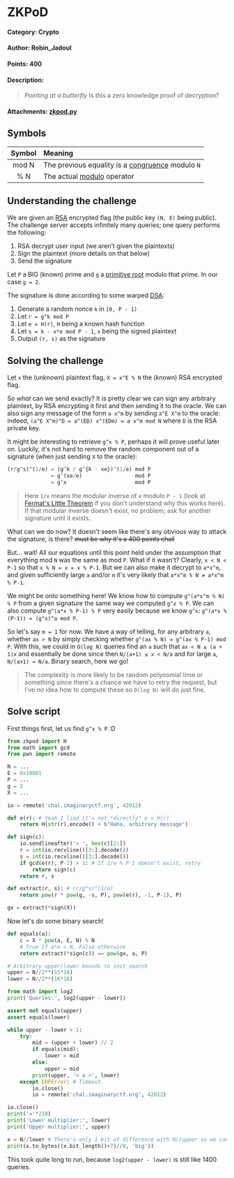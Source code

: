 # ZKPoD
#### **Category:** Crypto
#### **Author:** Robin_Jadoul
#### **Points:** 400
#### **Description:**
> *Pointing at a butterfly* Is this a zero knowledge proof of decryption?
#### **Attachments:** [zkpod.py](./zkpod.py)

## Symbols
| Symbol | Meaning |
| :----: | :------ |
| mod N  | The previous equality is a [congruence](https://en.wikipedia.org/wiki/Modular_arithmetic#Congruence) modulo `N` |
| % N    | The actual [modulo](https://en.wikipedia.org/wiki/Modulo_operation) operator |

## Understanding the challenge

We are given an [RSA](https://en.wikipedia.org/wiki/RSA_(cryptosystem)) encrypted flag (the public key `(N, E)` being public).
The challenge server accepts infinitely many queries; one query performs the following:
 1. RSA decrypt user input (we aren't given the plaintexts)
 2. Sign the plaintext (more details on that below)
 3. Send the signature

Let `P` a BIG (known) prime and `g` a [primitive root](https://en.wikipedia.org/wiki/Primitive_root_modulo_n) modulo that prime. In our case `g = 2`.

The signature is done according to some warped [DSA](https://en.wikipedia.org/wiki/Digital_Signature_Algorithm):
 1. Generate a random nonce `k` in `[0, P - 1)`
 2. Let `r = g^k mod P`
 3. Let `e = H(r)`, `H` being a known hash function
 4. Let `s = k - x*e mod P - 1`, `x` being the signed plaintext
 5. Output `(r, s)` as the signature

## Solving the challenge

Let `x` the (unknown) plaintext flag, `X = x^E % N` the (known) RSA encrypted flag.

So *what* can we send exactly?
It is pretty clear we can sign any arbitrary plaintext, by RSA encrypting it first and then sending it to the oracle.
We can also sign any message of the form `a x^m` by sending `a^E X^m` to the oracle: indeed, `(a^E X^m)^D = a^(ED) x^(EDm) = a x^m mod N` where `D` is the RSA private key.

It might be interesting to retrieve `g^x % P`, perhaps it will prove useful later on. Luckily, it's not hard to remove the random component out of a signature (when just sending `X` to the oracle):
```py
(r/g^s)^(1/e) = (g^k / g^{k - xe})^(1/e) mod P
              = g^(xe/e)                 mod P
              = g^x                      mod P
```

> Here `1/e` means the modular inverse of `e` modulo `P - 1` (look at [Fermat's Little Theorem](https://en.wikipedia.org/wiki/Fermat%27s_little_theorem) if you don't understand why this works here). If that modular inverse doesn't exist, no problem; ask for another signature until it exists.

What can we do now? It doesn't seem like there's any obvious way to attack the signature, is there? ~~must be why it's a 400 points chall~~

But... wait! All our equations until this point held under the assumption that everything mod `N` was the same as mod `P`. What if it wasn't?
Clearly, `x < N < P-1` so that `x % N = x = x % P-1`.
But we can also make it decrypt to `a*x^m`, and given sufficiently large `a` and/or `m` it's very likely that `a*x^m % N ≠ a*x^m % P-1`.

We might be onto something here! We know how to compute `g^(a*x^m % N) % P` from a given signature the same way we computed `g^x % P`. We can also compute `g^(a*x % P-1) % P` very easily because we know `g^x`: `g^(a*x % (P-1)) = (g^x)^a mod P`.

So let's say `m = 1` for now. We have a way of telling, for any arbitrary `a`, whether `ax > N` by simply checking whether `g^(ax % N) = g^(ax % P-1) mod P`. With this, we could in `O(log N)` queries find an `a` such that `ax < N ≤ (a + 1)x` and essentially be done since then `N/(a+1) ≤ x < N/a` and for large `a`, `N/(a+1) ≈ N/a`. Binary search, here we go!

> The complexity is more likely to be random polynomial time or something since there's a chance we have to retry the request, but I've no idea how to compute these so `O(log N)` will do just fine.

## Solve script

First things first, let us find `g^x % P` :D
```py
from zkpod import H
from math import gcd
from pwn import remote

N = ...
E = 0x10001
P = ...
g = 2
X = ...

io = remote('chal.imaginaryctf.org', 42012)

def e(r): # Yeah I lied it's not *directly* e = H(r)
    return H(str(r).encode() + b"Haha, arbitrary message")

def sign(c):
    io.sendlineafter('> ', hex(c)[2:])
    r = int(io.recvline()[3:].decode())
    s = int(io.recvline()[3:].decode())
    if gcd(e(r), P-1) > 1: # If 1/e % P-1 doesn't exist, retry
        return sign(c)
    return r, s

def extract(r, s): # (r/g^s)^(1/e)
    return pow(r * pow(g, -s, P), pow(e(r), -1, P-1), P)

gx = extract(*sign(X))
```

Now let's do some binary search!
```py
def equals(a):
    c = X * pow(a, E, N) % N
    # True if a*x < N, False otherwise    
    return extract(*sign(c)) == pow(gx, a, P)

# Arbitrary upper/lower bounds to init search
upper = N//2**(15*16)
lower = N//2**(16*16)

from math import log2
print('Queries:', log2(upper - lower))

assert not equals(upper)
assert equals(lower)

while upper - lower > 1:
    try:
        mid = (upper + lower) // 2
        if equals(mid):
            lower = mid
        else:
            upper = mid
        print(upper, '> a >', lower)
    except EOFError: # Timeout
        io.close()
        io = remote('chal.imaginaryctf.org', 42012)

io.close()
print('='*210)
print('Lower multiplier:', lower)
print('Upper multiplier:', upper)

x = N//lower # There's only 1 bit of difference with N//upper so we can just test that
print(x.to_bytes((x.bit_length()+7)//8, 'big'))
```
This took quite long to run, because `log2(upper - lower)` is still like 1400 queries.